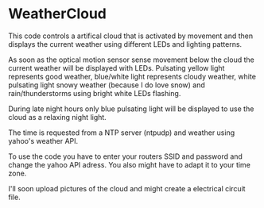 # WeatherCloud
This code controls a artifical cloud that is activated by movement and then displays the current weather using different LEDs and  lighting patterns.

As soon as the optical motion sensor sense movement below the cloud the current weather will be displayed with LEDs. Pulsating yellow light represents good weather, blue/white light represents cloudy weather, white pulsating light snowy weather (because I do love snow) and rain/thunderstorms using bright white LEDs flashing. 

During late night hours only blue pulsating light will be displayed to use the cloud as a relaxing night light. 

The time is requested from a NTP server (ntpudp) and weather using yahoo's weather API. 

To use the code you have to enter your routers SSID and password and change the yahoo API adress. You also might have to adapt it to your time zone. 

I'll soon upload pictures of the cloud and might create a electrical circuit file.
